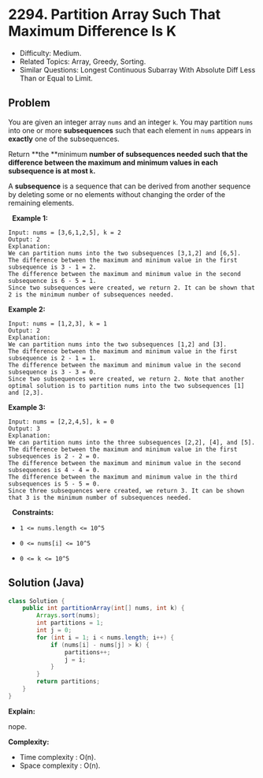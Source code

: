 # 2294. Partition Array Such That Maximum Difference Is K

- Difficulty: Medium.
- Related Topics: Array, Greedy, Sorting.
- Similar Questions: Longest Continuous Subarray With Absolute Diff Less Than or Equal to Limit.

## Problem

You are given an integer array ```nums``` and an integer ```k```. You may partition ```nums``` into one or more **subsequences** such that each element in ```nums``` appears in **exactly** one of the subsequences.

Return **the **minimum **number of subsequences needed such that the difference between the maximum and minimum values in each subsequence is **at most** **```k```**.**

A **subsequence** is a sequence that can be derived from another sequence by deleting some or no elements without changing the order of the remaining elements.

 
**Example 1:**

```
Input: nums = [3,6,1,2,5], k = 2
Output: 2
Explanation:
We can partition nums into the two subsequences [3,1,2] and [6,5].
The difference between the maximum and minimum value in the first subsequence is 3 - 1 = 2.
The difference between the maximum and minimum value in the second subsequence is 6 - 5 = 1.
Since two subsequences were created, we return 2. It can be shown that 2 is the minimum number of subsequences needed.
```

**Example 2:**

```
Input: nums = [1,2,3], k = 1
Output: 2
Explanation:
We can partition nums into the two subsequences [1,2] and [3].
The difference between the maximum and minimum value in the first subsequence is 2 - 1 = 1.
The difference between the maximum and minimum value in the second subsequence is 3 - 3 = 0.
Since two subsequences were created, we return 2. Note that another optimal solution is to partition nums into the two subsequences [1] and [2,3].
```

**Example 3:**

```
Input: nums = [2,2,4,5], k = 0
Output: 3
Explanation:
We can partition nums into the three subsequences [2,2], [4], and [5].
The difference between the maximum and minimum value in the first subsequences is 2 - 2 = 0.
The difference between the maximum and minimum value in the second subsequences is 4 - 4 = 0.
The difference between the maximum and minimum value in the third subsequences is 5 - 5 = 0.
Since three subsequences were created, we return 3. It can be shown that 3 is the minimum number of subsequences needed.
```

 
**Constraints:**


	
- ```1 <= nums.length <= 10^5```
	
- ```0 <= nums[i] <= 10^5```
	
- ```0 <= k <= 10^5```



## Solution (Java)

```java
class Solution {
    public int partitionArray(int[] nums, int k) {
        Arrays.sort(nums);
        int partitions = 1;
        int j = 0;
        for (int i = 1; i < nums.length; i++) {
            if (nums[i] - nums[j] > k) {
                partitions++;
                j = i;
            }
        }
        return partitions;
    }
}
```

**Explain:**

nope.

**Complexity:**

* Time complexity : O(n).
* Space complexity : O(n).

